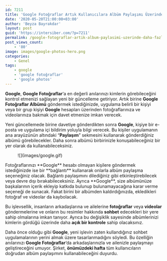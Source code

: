 ```yaml
---
id: 7211
title: 'Google Fotoğraflar Artık Kullanıcılara Albüm Paylaşımı Üzerinde Daha Fazla Kontrol Sunuyor'
date: '2020-05-20T21:00:00+03:00'
author: 'Beyza Bayrakdar'
layout: post
guid: 'https://intersiber.com/?p=7211'
permalink: /google-fotograflar-artik-album-paylasimi-uzerinde-daha-fazla-kontrol-sunuyor/
post_views_count:
    - '80'
image: images/google-photos-hero.png
categories:
    - Genel
tags:
    - google
    - 'google fotoğraflar'
    - 'google photos'
---
```


**Google**, **Google Fotoğraflar**‘a en değerli anılarınızı kimlerin görebileceğini kontrol etmenizi sağlayan yeni bir güncelleme getiriyor. Artık birine **Google Fotoğraflar Albümü** göndermek istediğinizde, uygulama belirli bir kişiyi veya bir grup kişiyi **Google** hesapları üzerinden fotoğraflarınıza ve videolarınıza bakmak için davet etmenize imkan verecek.

Yeni güncellemede birine davetiye gönderdikten sonra **Google**, kişiye bir e-posta ve uygulama içi bildirim yoluyla bilgi verecek. Bu kişiler uygulamanın ana arayüzünün altındaki “**Paylaşım**” sekmesini kullanarak gönderdiğiniz albümü görebilecekler. Daha sonra albümü birbirinizle konuşabileceğiniz bir yer olarak da kullanabileceksiniz.

<figure class="wp-block-image size-large">![](images/google.gif)</figure>Fotoğraflarınızı **Google** hesabı olmayan kişilere göndermek istediğinizde ise bir **bağlantı** kullanarak onlarla albüm paylaşma seçeneğiniz olacak. Bağlantı paylaşımını dilediğiniz gibi etkinleştirebilecek veya devre dışı bırakabileceksiniz. Ayrıca **Google**, size albümünüze başkalarının içerik ekleyip katkıda bulunup bulunamayacağına karar verme seçeneği de sunacak. Fakat birini bir albümden kaldırdığınızda, ekledikleri fotoğraf ve videolar da kaybolacak.

Bu işlevsellik, insanların arkadaşlarına ve ailelerine **fotoğraflar** veya **videolar** göndermelerine ve onların bu resimler hakkında **sohbet** edecekleri bir yere sahip olmalarına imkan tanıyor. Ayrıca bu değişiklik sayesinde albümlerinizi kimlerin gördüğü üzerinde daha **açık bir kontrole** sahip olacaksınız.

Daha önce olduğu gibi **Google**, yeni işlevin zaten kullandığınız sohbet uygulamalarının yerini almak üzere tasarlanmadığını söyledi. Bu özelliğin anılarınızı **Google Fotoğraflar**‘da arkadaşlarınızla ve ailenizle paylaşmayı geliştireceğini umuyor. Şirket, **önümüzdeki hafta** tüm kullanıcıların doğrudan albüm paylaşımını kullanabileceğini duyurdu.